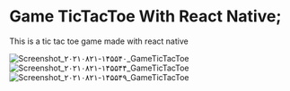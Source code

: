 # Game TicTacToe With React Native;

This is a tic tac toe game made with react native

![Screenshot_۲۰۲۱۰۸۲۱-۱۴۵۵۴۰_GameTicTacToe](https://user-images.githubusercontent.com/74311184/130319044-a0e18d47-7c0d-42e9-b116-47d5720a7cd3.jpg)
![Screenshot_۲۰۲۱۰۸۲۱-۱۴۵۵۴۴_GameTicTacToe](https://user-images.githubusercontent.com/74311184/130319045-18345893-909d-47a7-aba2-ba84411e973b.jpg)
![Screenshot_۲۰۲۱۰۸۲۱-۱۴۵۵۴۹_GameTicTacToe](https://user-images.githubusercontent.com/74311184/130319048-43f8b346-7276-408e-8b78-443dc5f3d389.jpg)
